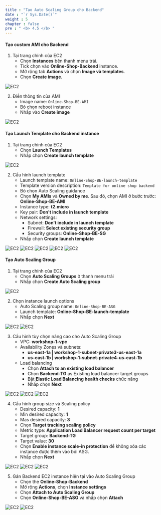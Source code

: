 ```yaml
---
title : "Tạo Auto Scaling Group cho Backend"
date : "`r Sys.Date()`"
weight : 5
chapter : false
pre : " <b> 4.5 </b> "
---
```


#### Tạo custom AMI cho Backend
1. Tại trang chính của EC2
    + Chọn **Instances** bên thanh menu trái.
    + Tick chọn vào **Online-Shop-Backend** instance.
    + Mở rộng tab **Actions** và chọn **Image và templates**.
    + Chọn **Create image**.

![EC2](/images/4-createec2/050-createec2.png?width=90pc)

2. Điền thông tin của AMI
    + Image name: ```Online-Shop-BE-AMI```
    + Bỏ chọn reboot instance
    + Nhấp vào **Create image**

![EC2](/images/4-createec2/051-createec2.png?width=50pc)

#### Tạo Launch Template cho Backend instance
1. Tại trang chính của EC2
    + Chọn **Launch Templates**
    + Nhấp chọn **Create launch template**

![EC2](/images/4-createec2/052-createec2.png?width=90pc)

2. Cấu hình launch template
    + Launch template name: ```Online-Shop-BE-launch-template```
    + Template version description: ```Template for online shop backend```
    + Bỏ chọn Auto Scaling guidance
    + Chọn **My AMIs** và **Owned by me**. Sau đó, chọn AMI ở bước trước: **Online-Shop-BE-AMI**
    + Instance type: **t2.micro**
    + Key pair: **Don't include in launch template**
    + Network settings:
      + Subnet: **Don't include in launch template**
      + Firewall: **Select existing security group**
      + Security groups: **Online-Shop-BE-SG**
    + Nhấp chọn **Create launch template**

![EC2](/images/4-createec2/053-createec2.png?width=40pc)
![EC2](/images/4-createec2/054-createec2.png?width=40pc)
![EC2](/images/4-createec2/055-createec2.png?width=40pc)
![EC2](/images/4-createec2/056-createec2.png?width=40pc)
![EC2](/images/4-createec2/057-createec2.png?width=40pc)

#### Tạo Auto Scaling Group
1. Tại trang chính của EC2
    + Chọn **Auto Scaling Groups** ở thanh menu trái
    + Nhấp chọn **Create Auto Scaling group**

![EC2](/images/4-createec2/058-createec2.png?width=90pc)

2. Chọn instance launch options
    + Auto Scaling group name: ```Online-Shop-BE-ASG```
    + Launch template: **Online-Shop-BE-launch-template**
    + Nhấp chọn **Next**

![EC2](/images/4-createec2/059-createec2.png?width=40pc)
![EC2](/images/4-createec2/060-createec2.png?width=40pc)

3. Cấu hình tùy chọn nâng cao cho Auto Scaling Group
    + VPC: **workshop-1-vpc**
    + Availability Zones và subnets:
      + **us-east-1a | workshop-1-subnet-private3-us-east-1a**
      + **us-east-1b | workshop-1-subnet-private4-us-east-1b**
    + Load balancing
      + Chọn **Attach to an existing load balancer**
      + Chọn **Backend-TG** as Existing load balancer target groups
      + Bật **Elastic Load Balancing health checks** chức năng
      + Nhấp chọn **Next**

![EC2](/images/4-createec2/061-createec2.png?width=40pc)
![EC2](/images/4-createec2/062-createec2.png?width=40pc)
![EC2](/images/4-createec2/063-createec2.png?width=40pc)

4. Cấu hình group size và Scaling policy
    + Desired capacity: **1**
    + Min desired capacity: **1**
    + Mas desired capacity: **3**
    + Chọn **Target tracking scaling policy**
    + Metric type: **Application Load Balancer request count per target**
    + Target group: **Backend-TG**
    + Target value: **30**
    + Chọn **Enable instance scale-in protection** để không xóa các instance được thêm vào bởi ASG.
    + Nhấp chọn **Next**

![EC2](/images/4-createec2/064-createec2.png?width=40pc)
![EC2](/images/4-createec2/065-createec2.png?width=40pc)
![EC2](/images/4-createec2/066-createec2.png?width=40pc)

5. Gán Backend EC2 instance hiện tại vào Auto Scaling Group
    + Chọn the **Online-Shop-Backend**
    + Mở rộng **Actions**, chọn **Instance settings**
    + Chọn **Attach to Auto Scaling Group**
    + Chọn **Online-Shop-BE-ASG** và nhấp chọn **Attach**

![EC2](/images/4-createec2/067-createec2.png?width=90pc)
![EC2](/images/4-createec2/068-createec2.png?width=50pc)